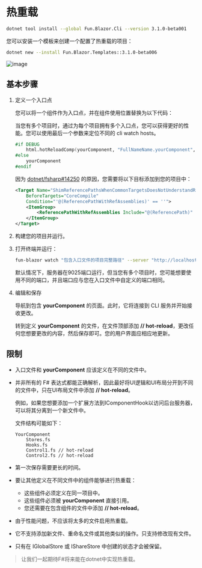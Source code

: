 # 热重载

```sh
dotnet tool install --global Fun.Blazor.Cli --version 3.1.0-beta001
```

您可以安装一个模板来创建一个配置了热重载的项目：

```sh
dotnet new --install Fun.Blazor.Templates::3.1.0-beta006
```

![image](../../assets/site-hot-reload.gif)

## 基本步骤

1. 定义一个入口点

    您可以将一个组件作为入口点，并在组件使用位置替换为以下代码：

    当您有多个项目时，通过为每个项目拥有多个入口点，您可以获得更好的性能。您可以使用最后一个参数来定位不同的 cli watch hosts。

    ```fsharp
    #if DEBUG       
        html.hotReloadComp(yourComponent, "FullNameName.yourComponent", "http://localhost:9025")
    #else
        yourComponent
    #endif
    ```

    因为 [dotnet/fsharp#14250](https://github.com/dotnet/fsharp/issues/14250) 的原因，您需要将以下目标添加到您的项目中：

    ```xml
    <Target Name="ShimReferencePathsWhenCommonTargetsDoesNotUnderstandReferenceAssemblies"
        BeforeTargets="CoreCompile"
        Condition="'@(ReferencePathWithRefAssemblies)' == ''">
        <ItemGroup>
            <ReferencePathWithRefAssemblies Include="@(ReferencePath)" />
        </ItemGroup>
    </Target>
    ```

2. 构建您的项目并运行。

3. 打开终端并运行：

    ```sh
    fun-blazor watch "包含入口文件的项目完整路径" --server "http://localhost:9025"
    ```

    默认情况下，服务器在9025端口运行，但当您有多个项目时，您可能想要使用不同的端口，并且端口应与您在入口文件中自定义的端口相同。

4. 编辑和保存

    导航到包含 **yourComponent** 的页面。此时，它将连接到 CLI 服务并开始接收更改。

    转到定义 **yourComponent** 的文件，在文件顶部添加 **// hot-reload**，更改任何您想要更改的内容，然后保存即可。您的用户界面应相应地更新。

## 限制

- 入口文件和 **yourComponent** 应该定义在不同的文件中。

- 并非所有的 F# 表达式都能正确解析，因此最好将UI逻辑和UI布局分开到不同的文件中，只在UI布局文件中添加 **// hot-reload**。

  例如，如果您想要添加一个扩展方法到IComponentHook以访问后台服务器，可以将其分离到一个新文件中。

  文件结构可能如下：

  ```
  YourComponent
      Stores.fs
      Hooks.fs
      Control1.fs // hot-reload
      Control2.fs // hot-reload
  ```

- 第一次保存需要更长的时间。

- 要让其他定义在不同文件中的组件能够进行热重载：

  - 这些组件必须定义在同一项目中。
  - 这些组件必须被 **yourComponent** 直接引用。
  - 您还需要在包含组件的文件中添加 **// hot-reload**。

- 由于性能问题，不应该将太多的文件启用热重载。

- 它不支持添加新文件、重命名文件或其他类似的操作。只支持修改现有文件。

- 只有在 IGlobalStore 或 IShareStore 中创建的状态才会被保留。


> 让我们一起期待F#将来能在dotnet中实现热重载。
